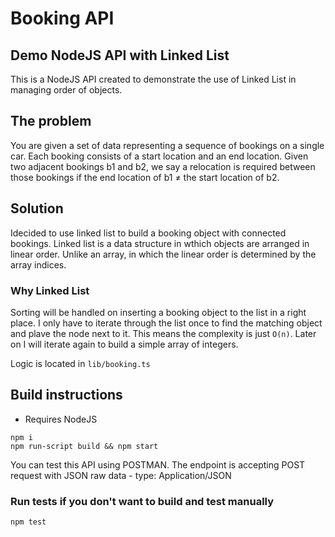 # Booking API
## Demo NodeJS API with Linked List

This is a NodeJS API created to demonstrate the use of Linked List in managing order of objects.


## The problem
You are given a set of data representing a sequence of bookings on a single car. 
Each booking consists of a start location and an end location. 
Given two adjacent bookings b1 and b2, we say a relocation is required between those bookings if the end location of b1 ≠ the start location of b2.

## Solution
Idecided to use linked list to build a booking object with connected bookings. Linked list is a data structure in wthich objects are arranged in linear order.
Unlike an array, in which the linear order is determined by the array indices. 

### Why Linked List

Sorting will be handled on inserting a booking object to the list in a right place. 
I only have to iterate through the list once to find the matching object and plave the node next to it. 
This means the complexity is just `O(n)`. Later on I will iterate again to build a simple array of integers.

Logic is located in `lib/booking.ts`
## Build instructions
- Requires NodeJS

```
npm i
npm run-script build && npm start
```

You can test this API using POSTMAN. The endpoint is accepting POST request with JSON raw data - type: Application/JSON

### Run tests if you don't want to build and test manually
```
npm test
```
